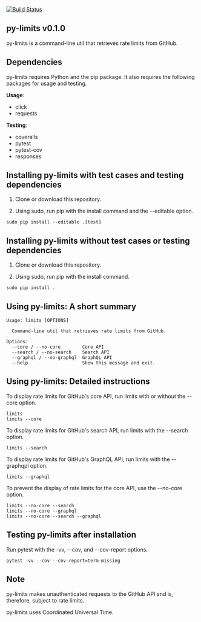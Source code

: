 [![Build Status](https://travis-ci.com/critical-path/py-limits.svg?branch=master)](https://travis-ci.com/critical-path/py-limits)

## py-limits v0.1.0

py-limits is a command-line util that retrieves rate limits from GitHub.


## Dependencies

py-limits requires Python and the pip package.  It also requires the following packages for usage and testing.

__Usage__:
- click
- requests

__Testing__:
- coveralls
- pytest
- pytest-cov
- responses


## Installing py-limits with test cases and testing dependencies

1. Clone or download this repository.

2. Using sudo, run pip with the install command and the --editable option.

```
sudo pip install --editable .[test]
```


## Installing py-limits without test cases or testing dependencies

1. Clone or download this repository.

2. Using sudo, run pip with the install command.

```
sudo pip install .
```


## Using py-limits: A short summary


```
Usage: limits [OPTIONS]

  Command-line util that retrieves rate limits from GitHub.

Options:
  --core / --no-core        Core API
  --search / --no-search    Search API
  --graphql / --no-graphql  GraphQL API
  --help                    Show this message and exit.
```


## Using py-limits: Detailed instructions

To display rate limits for GitHub's core API, run limits with or without the --core option.

```
limits
limits --core
```

To display rate limits for GitHub's search API, run limits with the --search option.

```
limits --search
```

To display rate limits for GitHub's GraphQL API, run limits with the --graphqpl option.

```
limits --graphql
```

To prevent the display of rate limits for the core API, use the --no-core option.

```
limits --no-core --search
limits --no-core --graphql
limits --no-core --search --graphql
```


## Testing py-limits after installation

Run pytest with the -vv, --cov, and --cov-report options.

```
pytest -vv --cov --cov-report=term-missing
```


## Note

py-limits makes unauthenticated requests to the GitHub API and is, therefore, subject to rate limits.

py-limits uses Coordinated Universal Time.
